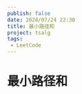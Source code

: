 ```yaml
---
publish: false
date: 2024/07/24 22:30
title: 最小路径和
project: tsalg
tags:
 - LeetCode
---
```


# 最小路径和
